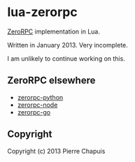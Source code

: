 # lua-zerorpc

[ZeroRPC](http://zerorpc.dotcloud.com/) implementation in Lua.

Written in January 2013. Very incomplete.

I am unlikely to continue working on this.

## ZeroRPC elsewhere

- [zerorpc-python](https://github.com/dotcloud/zerorpc-python)
- [zerorpc-node](https://github.com/dotcloud/zerorpc-node)
- [zerorpc-go](https://github.com/samalba/zerorpc-go)

## Copyright

Copyright (c) 2013 Pierre Chapuis
